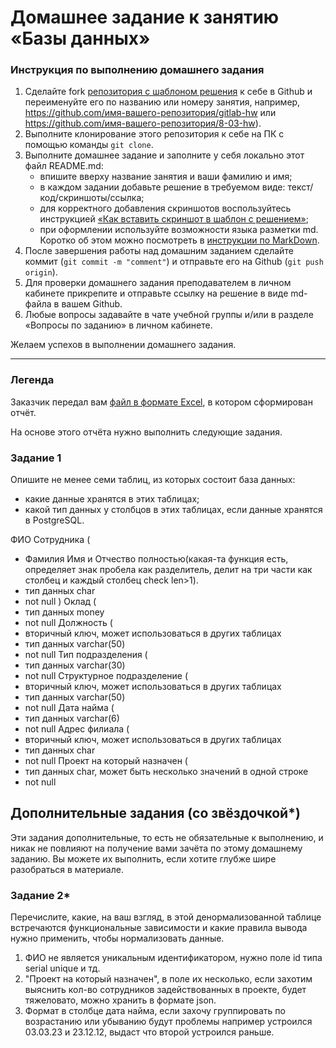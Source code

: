 # Домашнее задание к занятию «Базы данных»

### Инструкция по выполнению домашнего задания

1. Сделайте fork [репозитория c шаблоном решения](https://github.com/netology-code/sys-pattern-homework) к себе в Github и переименуйте его по названию или номеру занятия, например, https://github.com/имя-вашего-репозитория/gitlab-hw или https://github.com/имя-вашего-репозитория/8-03-hw).
2. Выполните клонирование этого репозитория к себе на ПК с помощью команды `git clone`.
3. Выполните домашнее задание и заполните у себя локально этот файл README.md:
   - впишите вверху название занятия и ваши фамилию и имя;
   - в каждом задании добавьте решение в требуемом виде: текст/код/скриншоты/ссылка;
   - для корректного добавления скриншотов воспользуйтесь инструкцией [«Как вставить скриншот в шаблон с решением»](https://github.com/netology-code/sys-pattern-homework/blob/main/screen-instruction.md);
   - при оформлении используйте возможности языка разметки md. Коротко об этом можно посмотреть в [инструкции по MarkDown](https://github.com/netology-code/sys-pattern-homework/blob/main/md-instruction.md).
4. После завершения работы над домашним заданием сделайте коммит (`git commit -m "comment"`) и отправьте его на Github (`git push origin`).
5. Для проверки домашнего задания преподавателем в личном кабинете прикрепите и отправьте ссылку на решение в виде md-файла в вашем Github.
6. Любые вопросы задавайте в чате учебной группы и/или в разделе «Вопросы по заданию» в личном кабинете.

Желаем успехов в выполнении домашнего задания.

---
### Легенда

Заказчик передал вам [файл в формате Excel](https://github.com/netology-code/sdb-homeworks/blob/main/resources/hw-12-1.xlsx), в котором сформирован отчёт. 

На основе этого отчёта нужно выполнить следующие задания.

### Задание 1

Опишите не менее семи таблиц, из которых состоит база данных:

- какие данные хранятся в этих таблицах;
- какой тип данных у столбцов в этих таблицах, если данные хранятся в PostgreSQL.

ФИО Сотрудника (
- Фамилия Имя и Отчество полностью(какая-та функция есть, определяет знак пробела как разделитель, делит на три части как столбец и каждый столбец check len>1).
- тип данных char
- not null
)
Оклад (
- тип данных money
- not null
Должность (
- вторичный ключ, может использоваться в других таблицах
- тип данных varchar(50)
- not null
Тип подразделения (
- тип данных varchar(30)
- not null
Структурное подразделение (
- вторичный ключ, может использоваться в других таблицах
- тип данных varchar(50)
- not null
Дата найма (
- тип данных varchar(6)
- not null
Адрес филиала (
- вторичный ключ, может использоваться в других таблицах
- тип данных char
- not null
Проект на который назначен (
- тип данных char, может быть несколько значений в одной строке
- not null


## Дополнительные задания (со звёздочкой*)
Эти задания дополнительные, то есть не обязательные к выполнению, и никак не повлияют на получение вами зачёта по этому домашнему заданию. Вы можете их выполнить, если хотите глубже шире разобраться в материале.


### Задание 2*

Перечислите, какие, на ваш взгляд, в этой денормализованной таблице встречаются функциональные зависимости и какие правила вывода нужно применить, чтобы нормализовать данные.

1. ФИО не является уникальным идентификатором, нужно поле id типа serial unique и тд.
2. "Проект на который назначен", в поле их несколько, если захотим выяснить кол-во сотрудников задействованных в проекте, будет тяжеловато, можно хранить в формате json. 
3. Формат в столбце дата найма, если захочу группировать по возрастанию или убыванию будут проблемы например устроился 03.03.23 и 23.12.12, выдаст что второй устроился раньше.


